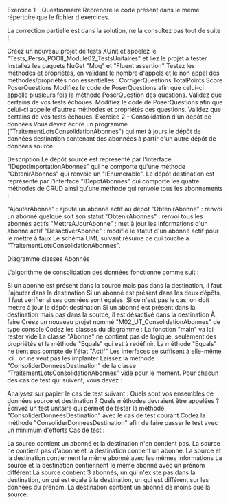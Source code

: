 Exercice 1 - Questionnaire
Reprendre le code présent dans le même répertoire que le fichier d'exercices.

La correction partielle est dans la solution, ne la consultez pas tout de suite !

Créez un nouveau projet de tests XUnit et appelez le "Tests_Perso_POOII_Module02_TestsUnitaires" et liez le projet à tester
Installez les paquets NuGet "Moq" et "Fluent assertion"
Testez les méthodes et propriétés, en validant le nombre d'appels et le non appel des méthodes/propriétés non essentielles :
CorrigerQuestions
TotalPoints
Score
PoserQuestions
Modifiez le code de PoserQuestions afin que celui-ci appelle plusieurs fois la méthode PoserQuestion des questions. Validez que certains de vos tests échoues.
Modifiez le code de PoserQuestions afin que celui-ci appelle d'autres méthodes et propriétés des questions. Validez que certains de vos tests échoues.
Exercice 2 - Consolidation d'un dépôt de données
Vous devez écrire un programme ("TraitementLotsConsolidationAbonnes") qui met à jours le dépôt de données destination contenant des abonnées à partir d'un autre dépôt de données source.

Description
Le dépôt source est représenté par l'interface "IDepotImportationAbonnes" qui ne comporte qu'une méthode "ObtenirAbonnes" qui renvoie un "IEnumerable". Le dépôt destination est représenté par l'interface "IDepotAbonnes" qui comporte les quatre méthodes de CRUD ainsi qu'une méthode qui renvoie tous les abonnements :

"AjouterAbonne" : ajoute un abonné actif au dépôt
"ObtenirAbonne" : renvoi un abonné quelque soit son statut
"ObtenirAbonnes" : renvoi tous les abonnés actifs
"MettreAJourAbonne" : met à jour les informations d'un abonné actif
"DesactiverAbonne" : modifie le statut d'un abonné actif pour le mettre à faux
Le schéma UML suivant résume ce qui touche à "TraitementLotsConsolidationAbonnes".

Diagramme classes Abonnés

L'algorithme de consolidation des données fonctionne comme suit :

Si un abonné est présent dans la source mais pas dans la destination, il faut l'ajouter dans la destination
Si un abonné est présent dans les deux dépôts, il faut vérifier si ses données sont égales. Si ce n'est pas le cas, on doit mettre à jour le dépôt destination
Si un abonné est présent dans la destination mais pas dans la source, il est désactivé dans la destination
À faire
Créez un nouveau projet nommé "M02_UT_ConsolidationAbonnes" de type console
Codez les classes du diagramme :
La fonction "main" va ici rester vide
La classe "Abonne" ne contient pas de logique, seulement des propriétés et la méthode "Equals" qui est à redéfinir. La méthode "Equals" ne tient pas compte de l'état "Actif"
Les interfaces se suffisent à elle-même ici : on ne veut pas les implanter
Laissez la méthode "ConsoliderDonneesDestination" de la classe "TraitementLotsConsolidationAbonnes" vide pour le moment.
Pour chacun des cas de test qui suivent, vous devez :

Analysez sur papier le cas de test suivant :
Quels sont vos ensembles de données source et destination ?
Quels méthodes devraient être appelées ?
Écrivez un test unitaire qui permet de tester la méthode "ConsoliderDonneesDestination" avec le cas de test courant
Codez la méthode "ConsoliderDonneesDestination" afin de faire passer le test avec un minimum d'efforts
Cas de test :

La source contient un abonné et la destination n'en contient pas.
La source ne contient pas d'abonné et la destination contient un abonné.
La source et la destination contiennent le même abonné avec les mêmes informations
La source et la destination contiennent le même abonné avec un prénom différent
La source contient 3 abonnés, un qui n'existe pas dans la destination, un qui est égale à la destination, un qui est différent sur les données du prénom. La destination contient un abonné de moins que la source.

